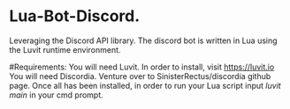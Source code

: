# Lua-Bot-Discord. 
Leveraging the Discord API library. The discord bot is written in Lua using the Luvit runtime environment.

#Requirements: 
You will need Luvit. In order to install, visit https://luvit.io 
You will need Discordia. Venture over to SinisterRectus/discordia github page.
Once all has been installed, in order to run your Lua script input *luvit main* in your cmd prompt. 
